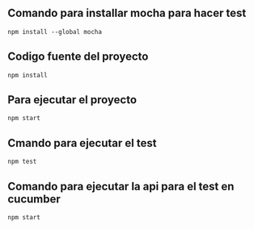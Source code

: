 ## Comando para installar mocha para hacer test

```
npm install --global mocha
```

## Codigo fuente del proyecto
```
npm install
```

## Para ejecutar el proyecto 
```
npm start
```

## Cmando para ejecutar el test
```
npm test
```

## Comando para ejecutar la api para el test en cucumber
```
npm start
```